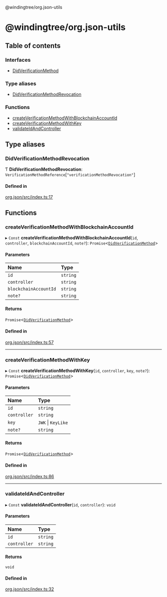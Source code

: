 @windingtree/org.json-utils

# @windingtree/org.json-utils

## Table of contents

### Interfaces

- [DidVerificationMethod](interfaces/DidVerificationMethod.md)

### Type aliases

- [DidVerificationMethodRevocation](README.md#didverificationmethodrevocation)

### Functions

- [createVerificationMethodWithBlockchainAccountId](README.md#createverificationmethodwithblockchainaccountid)
- [createVerificationMethodWithKey](README.md#createverificationmethodwithkey)
- [validateIdAndController](README.md#validateidandcontroller)

## Type aliases

### DidVerificationMethodRevocation

Ƭ **DidVerificationMethodRevocation**: `VerificationMethodReference`[``"verificationMethodRevocation"``]

#### Defined in

[org.json/src/index.ts:17](https://github.com/windingtree/org.id-sdk/blob/6ea84e7/packages/org.json/src/index.ts#L17)

## Functions

### createVerificationMethodWithBlockchainAccountId

▸ `Const` **createVerificationMethodWithBlockchainAccountId**(`id`, `controller`, `blockchainAccountId`, `note?`): `Promise`<[`DidVerificationMethod`](interfaces/DidVerificationMethod.md)\>

#### Parameters

| Name | Type |
| :------ | :------ |
| `id` | `string` |
| `controller` | `string` |
| `blockchainAccountId` | `string` |
| `note?` | `string` |

#### Returns

`Promise`<[`DidVerificationMethod`](interfaces/DidVerificationMethod.md)\>

#### Defined in

[org.json/src/index.ts:57](https://github.com/windingtree/org.id-sdk/blob/6ea84e7/packages/org.json/src/index.ts#L57)

___

### createVerificationMethodWithKey

▸ `Const` **createVerificationMethodWithKey**(`id`, `controller`, `key`, `note?`): `Promise`<[`DidVerificationMethod`](interfaces/DidVerificationMethod.md)\>

#### Parameters

| Name | Type |
| :------ | :------ |
| `id` | `string` |
| `controller` | `string` |
| `key` | `JWK` \| `KeyLike` |
| `note?` | `string` |

#### Returns

`Promise`<[`DidVerificationMethod`](interfaces/DidVerificationMethod.md)\>

#### Defined in

[org.json/src/index.ts:86](https://github.com/windingtree/org.id-sdk/blob/6ea84e7/packages/org.json/src/index.ts#L86)

___

### validateIdAndController

▸ `Const` **validateIdAndController**(`id`, `controller`): `void`

#### Parameters

| Name | Type |
| :------ | :------ |
| `id` | `string` |
| `controller` | `string` |

#### Returns

`void`

#### Defined in

[org.json/src/index.ts:32](https://github.com/windingtree/org.id-sdk/blob/6ea84e7/packages/org.json/src/index.ts#L32)
